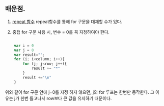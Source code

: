 ## 배운점.
1. [repeat 함수](https://developer.mozilla.org/en-US/docs/Web/JavaScript/Reference/Global_Objects/String/repeat)
   repeat함수를 통해 for 구문을 대체할 수가 있다.

2. 중첩 for 구문 사용 시, 변수 = 0를 꼭 지정하여야 한다.
   
```javascript

    var i = 0
    var j = 0
    var result="";
    for (i; i<column; i++){
        for (j; j<row; j++){
            result += "*"
        }
        result +="\n"
    }
```
위와 같이 for 구문 안에 j=0를 지정 하지 않으면, j의 for 루프는 한번만 동작한다. 그 이유는 j가 한번 돌고나서 row보다 큰 값을 유지하기 때문이다.